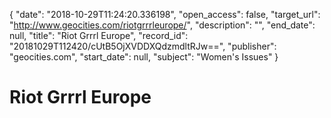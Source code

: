{
  "date": "2018-10-29T11:24:20.336198", 
  "open_access": false, 
  "target_url": "http://www.geocities.com/riotgrrrleurope/", 
  "description": "", 
  "end_date": null, 
  "title": "Riot Grrrl Europe", 
  "record_id": "20181029T112420/cUtB5OjXVDDXQdzmdltRJw==", 
  "publisher": "geocities.com", 
  "start_date": null, 
  "subject": "Women's Issues"
}

# Riot Grrrl Europe

